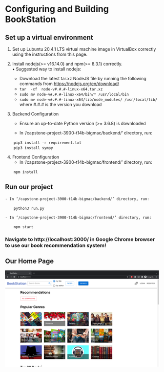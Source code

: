 # Configuring and Building BookStation

## Set up a virtual environment
1. Set up Lubuntu 20.4.1 LTS virtual machine image in VirtualBox correctly using the instructions from this page.
2. Install nodejs(>= v16.14.0) and npm(>= 8.3.1) correctly.\
  •	Suggested way to install nodejs:
      *	Download the latest tar.xz NodeJS file by running the following commands from https://nodejs.org/en/download/ 
      *	`tar  -xf  node-v#.#.#-linux-x64.tar.xz`
      *	`sudo mv node-v#.#.#-linux-x64/bin/* /usr/local/bin`
      *	`sudo mv node-v#.#.#-linux-x64/lib/node_modules/ /usr/local/lib/`
      where #.#.# is the version you download

3. Backend Configuration
    - Ensure an up-to-date Python version (>= 3.6.8) is downloaded

    - In ‘/capstone-project-3900-t14b-bigmac/backend/’ directory, run:

&emsp;&emsp;`pip3 install -r requirement.txt`\
&emsp;&emsp;`pip3 install sympy`

4. Frontend Configuration
    - In ‘/capstone-project-3900-t14b-bigmac/frontend/’ directory, run:

&emsp;&emsp;`npm install`

## Run our project

    - In ‘/capstone-project-3900-t14b-bigmac/backend/’ directory, run:

&emsp;&emsp;`python3 run.py`

    - In ‘/capstone-project-3900-t14b-bigmac/frontend/’ directory, run:

&emsp;&emsp;`npm start`

### Navigate to http://localhost:3000/ in Google Chrome browser to use our book recommendation system!

## Our Home Page
![BookStation Home Page](home.png?raw=true "BookStation Home Page")
